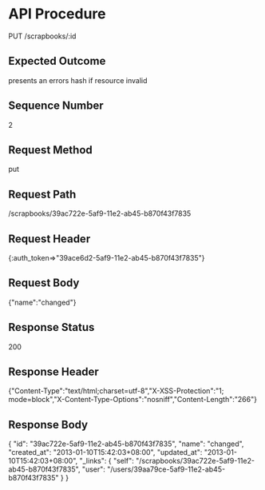 # API Procedure
PUT /scrapbooks/:id
## Expected Outcome
presents an errors hash if resource invalid
## Sequence Number
2
## Request Method
put
## Request Path
/scrapbooks/39ac722e-5af9-11e2-ab45-b870f43f7835
## Request Header
{:auth_token=>"39ace6d2-5af9-11e2-ab45-b870f43f7835"}
## Request Body
{"name":"changed"}

## Response Status
200
## Response Header
{"Content-Type":"text/html;charset=utf-8","X-XSS-Protection":"1; mode=block","X-Content-Type-Options":"nosniff","Content-Length":"266"}

## Response Body
{
  "id": "39ac722e-5af9-11e2-ab45-b870f43f7835",
  "name": "changed",
  "created_at": "2013-01-10T15:42:03+08:00",
  "updated_at": "2013-01-10T15:42:03+08:00",
  "_links": {
    "self": "/scrapbooks/39ac722e-5af9-11e2-ab45-b870f43f7835",
    "user": "/users/39aa79ce-5af9-11e2-ab45-b870f43f7835"
  }
}
